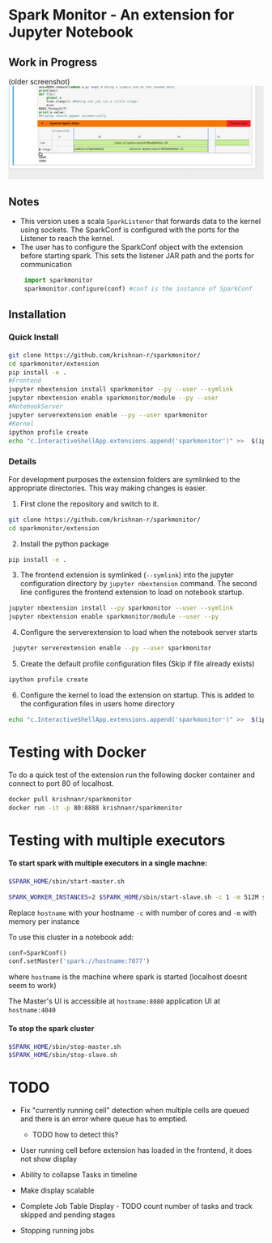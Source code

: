 # Spark Monitor - An extension for Jupyter Notebook

## Work in Progress
(older screenshot)
![Screenshot](screenshot.gif)
## Notes
* This version uses a scala `SparkListener` that forwards data to the kernel using sockets. The SparkConf is configured with the ports for the Listener to reach the kernel.
* The user has to configure the SparkConf object with the extension before starting spark. This sets the listener JAR path and the ports for communication
   ```python
    import sparkmonitor
    sparkmonitor.configure(conf) #conf is the instance of SparkConf
   ```

## Installation

### Quick Install 
```bash 
git clone https://github.com/krishnan-r/sparkmonitor/
cd sparkmonitor/extension
pip install -e .
#Frontend
jupyter nbextension install sparkmonitor --py --user --symlink
jupyter nbextension enable sparkmonitor/module --py --user
#NotebookServer
jupyter serverextension enable --py --user sparkmonitor
#Kernel
ipython profile create
echo "c.InteractiveShellApp.extensions.append('sparkmonitor')" >>  $(ipython profile locate default)/ipython_kernel_config.py
```
### Details
For development purposes the extension folders are symlinked to the appropriate directories. This way making changes is easier.

1. First clone the repository and switch to it.

```bash
git clone https://github.com/krishnan-r/sparkmonitor/
cd sparkmonitor/extension
```
2. Install the python package

```bash
pip install -e .
```

3. The frontend extension is symlinked (```--symlink```) into the jupyter configuration directory by `jupyter nbextension` command. The second line configures the frontend extension to load on notebook startup.

```bash
jupyter nbextension install --py sparkmonitor --user --symlink
jupyter nbextension enable sparkmonitor/module --user --py
```
4. Configure the serverextension to load when the notebook server starts

```bash
 jupyter serverextension enable --py --user sparkmonitor
```

5. Create the default profile configuration files (Skip if file already exists)
```bash
ipython profile create
```
6. Configure the kernel to load the extension on startup. This is added to the configuration files in users home directory
```bash
echo "c.InteractiveShellApp.extensions.append('sparkmonitor')" >>  $(ipython profile locate default)/ipython_kernel_config.py
```

# Testing with Docker
To do a quick test of the extension run the following docker container and connect to port 80 of localhost.
```bash
docker pull krishnanr/sparkmonitor
docker run -it -p 80:8888 krishnanr/sparkmonitor
```
# Testing with multiple executors

#### To start spark with multiple executors in a single machne:

```bash
$SPARK_HOME/sbin/start-master.sh
```
```bash
SPARK_WORKER_INSTANCES=2 $SPARK_HOME/sbin/start-slave.sh -c 1 -m 512M spark://hostname:7077
```
Replace `hostname` with your hostname `-c` with number of cores and `-m` with memory per instance


To use this cluster in a notebook add: 
```python
conf=SparkConf()
conf.setMaster('spark://hostname:7077')
```
where `hostname` is the machine where spark is started (localhost doesnt seem to work)

The Master's UI is accessible at `hostname:8080` application UI at `hostname:4040`

#### To stop the spark cluster
```bash
$SPARK_HOME/sbin/stop-master.sh
$SPARK_HOME/sbin/stop-slave.sh 
```

# TODO

- Fix "currently running cell" detection when multiple cells are queued and there is an error where queue has to emptied.
    - TODO how to detect this?

- User running cell before extension has loaded in the frontend, it does not show display

- Ability to collapse Tasks in timeline

- Make display scalable

- Complete Job Table Display - TODO count number of tasks and track skipped and pending stages

- Stopping running jobs